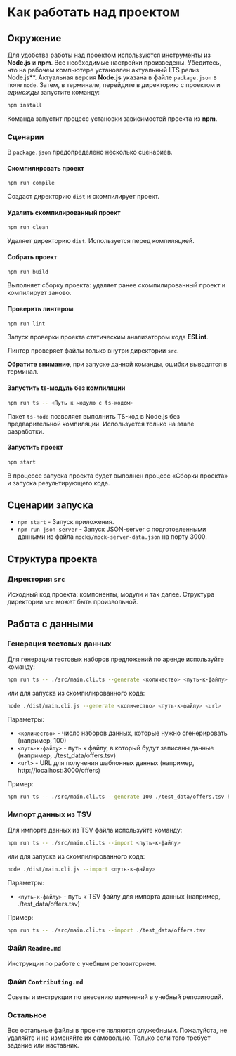 # Как работать над проектом

## Окружение

Для удобства работы над проектом используются инструменты из **Node.js** и **npm**. Все необходимые настройки произведены. Убедитесь, что на рабочем компьютере установлен актуальный LTS релиз Node.js**. Актуальная версия **Node.js** указана в файле `package.json` в поле `node`. Затем, в терминале, перейдите в директорию с проектом и _единожды_ запустите команду:

```bash
npm install
```

Команда запустит процесс установки зависимостей проекта из **npm**.

### Сценарии

В `package.json` предопределено несколько сценариев.

#### Скомпилировать проект

```bash
npm run compile
```

Создаст директорию `dist` и скомпилирует проект.

#### Удалить скомпилированный проект

```bash
npm run clean
```

Удаляет директорию `dist`. Используется перед компиляцией.

#### Собрать проект

```bash
npm run build
```

Выполняет сборку проекта: удаляет ранее скомпилированный проект и компилирует заново.

#### Проверить линтером

```bash
npm run lint
```

Запуск проверки проекта статическим анализатором кода **ESLint**.

Линтер проверяет файлы только внутри директории `src`.

**Обратите внимание**, при запуске данной команды, ошибки выводятся в терминал.

#### Запустить ts-модуль без компиляции

```bash
npm run ts -- <Путь к модулю с ts-кодом>
```

Пакет `ts-node` позволяет выполнить TS-код в Node.js без предварительной компиляции. Используется только на этапе разработки.

#### Запустить проект

```bash
npm start
```

В процессе запуска проекта будет выполнен процесс «Сборки проекта» и запуска результирующего кода.

## Сценарии запуска

- `npm start` - Запуск приложения.
- `npm run json-server` - Запуск JSON-server с подготовленными данными из файла `mocks/mock-server-data.json` на порту 3000.

## Структура проекта

### Директория `src`

Исходный код проекта: компоненты, модули и так далее. Структура директории `src` может быть произвольной.

## Работа с данными

### Генерация тестовых данных

Для генерации тестовых наборов предложений по аренде используйте команду:

```bash
npm run ts -- ./src/main.cli.ts --generate <количество> <путь-к-файлу> <url>
```

или для запуска из скомпилированного кода:

```bash
node ./dist/main.cli.js --generate <количество> <путь-к-файлу> <url>
```

Параметры:
- `<количество>` - число наборов данных, которые нужно сгенерировать (например, 100)
- `<путь-к-файлу>` - путь к файлу, в который будут записаны данные (например, ./test_data/offers.tsv)
- `<url>` - URL для получения шаблонных данных (например, http://localhost:3000/offers)

Пример:
```bash
npm run ts -- ./src/main.cli.ts --generate 100 ./test_data/offers.tsv http://localhost:3000/offers
```

### Импорт данных из TSV

Для импорта данных из TSV файла используйте команду:

```bash
npm run ts -- ./src/main.cli.ts --import <путь-к-файлу>
```

или для запуска из скомпилированного кода:

```bash
node ./dist/main.cli.js --import <путь-к-файлу>
```

Параметры:
- `<путь-к-файлу>` - путь к TSV файлу для импорта данных (например, ./test_data/offers.tsv)

Пример:
```bash
npm run ts -- ./src/main.cli.ts --import ./test_data/offers.tsv
```

### Файл `Readme.md`

Инструкции по работе с учебным репозиторием.

### Файл `Contributing.md`

Советы и инструкции по внесению изменений в учебный репозиторий.

### Остальное

Все остальные файлы в проекте являются служебными. Пожалуйста, не удаляйте и не изменяйте их самовольно. Только если того требует задание или наставник.
